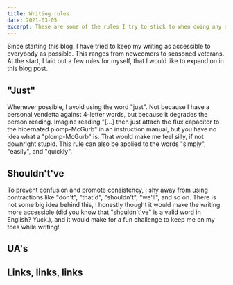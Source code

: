 ```yaml
---
title: Writing rules
date: 2021-03-05
excerpt: These are some of the rules I try to stick to when doing any sort of (technical) writing.
---
```


Since starting this blog, I have tried to keep my writing as accessible to everybody as possible. This ranges from newcomers to seasoned veterans. At the start, I laid out a few rules for myself, that I would like to expand on in this blog post. 

## "Just"
Whenever possible, I avoid using the word "just". Not because I have a personal vendetta against 4-letter words, but because it degrades the person reading. Imagine reading "[...] then just attach the flux capacitor to the hibernated plomp-McGurb" in an instruction manual, but you have no idea what a "plomp-McGurb" is. That would make me feel silly, if not downright stupid. This rule can also be applied to the words "simply", "easily", and "quickly".

## Shouldn't've
To prevent confusion and promote consistency, I shy away from using contractions like "don't", "that'd", "shouldn't", "we'll", and so on. There is not some big idea behind this, I honestly thought it would make the writing more accessible (did you know that "shouldn't've" is a valid word in English? Yuck.), and it would make for a fun challenge to keep me on my toes while writing!

## UA's
<!-- Unnecessary Acronyms -->

## Links, links, links
<!-- Link to external resources when possible -->
